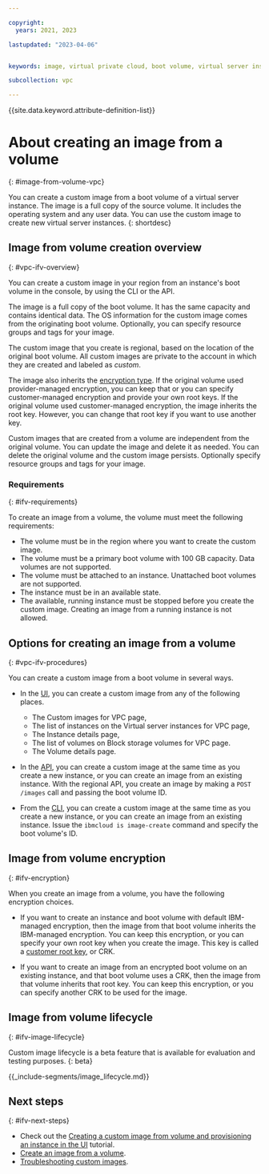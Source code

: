 ```yaml
---

copyright:
  years: 2021, 2023

lastupdated: "2023-04-06"


keywords: image, virtual private cloud, boot volume, virtual server instance, instance

subcollection: vpc

---
```


{{site.data.keyword.attribute-definition-list}}

# About creating an image from a volume
{: #image-from-volume-vpc}

You can create a custom image from a boot volume of a virtual server instance. The image is a full copy of the source volume. It includes the operating system and any user data. You can use the custom image to create new virtual server instances.
{: shortdesc}

## Image from volume creation overview
{: #vpc-ifv-overview}

You can create a custom image in your region from an instance's boot volume in the console, by using the CLI or the API.

The image is a full copy of the boot volume. It has the same capacity and contains identical data. The OS information for the custom image comes from the originating boot volume. Optionally, you can specify resource groups and tags for your image.

The custom image that you create is regional, based on the location of the original boot volume. All custom images are private to the account in which they are created and labeled as _custom_.

The image also inherits the [encryption type](#ifv-encryption). If the original volume used provider-managed encryption, you can keep that or you can specify customer-managed encryption and provide your own root keys. If the original volume used customer-managed encryption, the image inherits the root key. However, you can change that root key if you want to use another key.

Custom images that are created from a volume are independent from the original volume. You can update the image and delete it as needed. You can delete the original volume and the custom image persists.
Optionally specify resource groups and tags for your image.

### Requirements
{: #ifv-requirements}

To create an image from a volume, the volume must meet the following requirements:

* The volume must be in the region where you want to create the custom image.
* The volume must be a primary boot volume with 100 GB capacity. Data volumes are not supported.
* The volume must be attached to an instance. Unattached boot volumes are not supported.
* The instance must be in an available state.
* The available, running instance must be stopped before you create the custom image. Creating an image from a running instance is not allowed.

## Options for creating an image from a volume
{: #vpc-ifv-procedures}

You can create a custom image from a boot volume in several ways.

* In the [UI](/docs/vpc?topic=vpc-create-ifv#image-from-volume-vpc-ui), you can create a custom image from any of the following places.

   - The Custom images for VPC page,
   - The list of instances on the Virtual server instances for VPC page,
   - The Instance details page,
   - The list of volumes on Block storage volumes for VPC page.
   - The Volume details page.

* In the [API](/docs/vpc?topic=vpc-create-ifv#image-from-volume-vpc-api), you can create a custom image at the same time as you create a new instance, or you can create an image from an existing instance. With the regional API, you create an image by making a `POST /images` call and passing the boot volume ID.
* From the [CLI](/docs/vpc?topic=vpc-create-ifv#image-from-volume-vpc-cli), you can create a custom image at the same time as you create a new instance, or you can create an image from an existing instance. Issue the `ibmcloud is image-create` command and specify the boot volume's ID.

## Image from volume encryption
{: #ifv-encryption}

When you create an image from a volume, you have the following encryption choices.

* If you want to create an instance and boot volume with default IBM-managed encryption, then the image from that boot volume inherits the IBM-managed encryption. You can keep this encryption, or you can specify your own root key when you create the image. This key is called a [customer root key](/docs/vpc?topic=vpc-vpc-encryption-about#vpc-customer-managed-encryption), or CRK.

* If you want to create an image from an encrypted boot volume on an existing instance, and that boot volume uses a CRK, then the image from that volume inherits that root key. You can keep this encryption, or you can specify another CRK to be used for the image.

## Image from volume lifecycle
{: #ifv-image-lifecycle}

Custom image lifecycle is a beta feature that is available for evaluation and testing purposes.
{: beta}

<!-- Image life cycle content shared with custom images & image from volume -->
{{_include-segments/image_lifecycle.md}}

## Next steps
{: #ifv-next-steps}

* Check out the [Creating a custom image from volume and provisioning an instance in the UI](/docs/vpc?topic=vpc-creating-and-using-an-image-from-volume) tutorial.
* [Create an image from a volume](/docs/vpc?topic=vpc-create-ifv).
* [Troubleshooting custom images](/docs/vpc?topic=vpc-ifv-troubleshooting-custom-images).
